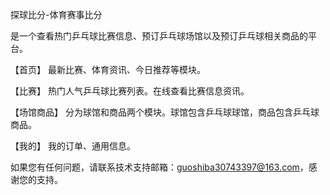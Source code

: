 探球比分-体育赛事比分

是一个查看热门乒乓球比赛信息、预订乒乓球场馆以及预订乒乓球相关商品的平台。

【首页】 最新比赛、体育资讯、今日推荐等模块。

【比赛】 热门人气乒乓球比赛列表。在线查看比赛信息资讯。

【场馆商品】 分为球馆和商品两个模块。球馆包含乒乓球球馆，商品包含乒乓球商品。

【我的】 我的订单、通用信息。

如果您有任何问题，请联系技术支持邮箱：guoshiba30743397@163.com，感谢您的支持。
